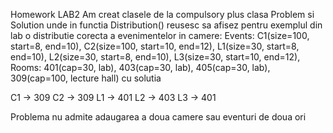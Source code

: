 Homework LAB2
Am creat clasele de la compulsory plus clasa Problem si Solution unde in functia  Distribution() reusesc sa afisez pentru exemplul din lab o distributie corecta a evenimentelor in camere:
Events: C1(size=100, start=8, end=10), C2(size=100, start=10, end=12), L1(size=30, start=8, end=10), L2(size=30, start=8, end=10), L3(size=30, start=10, end=12), 
Rooms: 401(cap=30, lab), 403(cap=30, lab), 405(cap=30, lab), 309(cap=100, lecture hall)
cu solutia

C1 -> 309
C2 -> 309
L1 -> 401
L2 -> 403
L3 -> 401

Problema nu admite adaugarea a doua camere sau eventuri de doua ori
